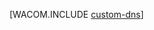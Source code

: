 <properties linkid="dev-net-commons-tasks-custom-dns" urlDisplayName="Custom DNS" pageTitle="Configure a custom domain name - Azure" metaKeywords="DNS Azure, Azure custom domain, .NET DNS Azure, .NET Azure custom domain, C# DNS Azure, C# Azure custom domain, VB DNS Azure, VB Azure custom domain" description="Learn how to expose your Azure application or data on a custom domain by configuring DNS settings." metaCanonical="" services="cloud-services" documentationCenter=".NET" title="" authors="" solutions="" manager="" editor="" />

[WACOM.INCLUDE [custom-dns](../includes/custom-dns.md)]

  [custom-dns]: ../includes/custom-dns.md
